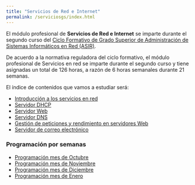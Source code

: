 ```yaml
---
title: "Servicios de Red e Internet"
permalink: /serviciosgs/index.html
---
```


El módulo profesional de **Servicios de Red e Internet** se imparte durante el segundo curso del [Ciclo Formativo de Grado Superior de Administración de Sistemas Informáticos en Red (ASIR)](http://www.aapri.es/curriculo/fp/asir).

De acuerdo a la normativa reguladora del ciclo formativo, el módulo profesional de Servicios en red se imparte durante el segundo curso y tiene asignadas un total de 126 horas, a razón de 6 horas semanales durante 21 semanas.

El índice de contenidos que vamos a estudiar será:

* [Introducción a los servicios en red](u01)
* [Servidor DHCP](u02)
* [Servidor Web](u03)
* [Servidor DNS](u04)
* [Gestión de peticiones y rendimiento en servidores Web](u05)
* [Servidor de correo electrónico](u06)

<!--
* [Servidor FTP](u05)


* [Proxy, proxy inverso y balanceador de carga](u08)
-->

### Programación por semanas

* [Programación mes de Octubre](programacion1.html)
* [Programación mes de Noviembre](programacion2.html)
* [Programación mes de Diciembre](programacion3.html)
* [Programación mes de Enero](programacion4.html)
